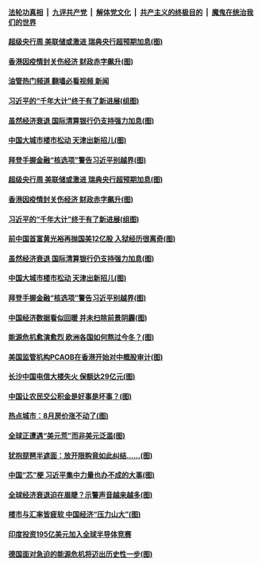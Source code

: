 ####  [法轮功真相](../../../../basic/blob/master/README.md?t=09210131) &nbsp;|&nbsp; [九评共产党](../../../../9ping.md/blob/master/README.md?t=09210131) &nbsp;|&nbsp; [解体党文化](../../../../jtdwh.md/blob/master/README.md?t=09210131)  &nbsp;|&nbsp; [共产主义的终极目的](../../../../gczydzjmd.md/blob/master/README.md?t=09210131) &nbsp;|&nbsp; [魔鬼在统治我们的世界](../../../../mgztzwmdsj.md/blob/master/README.md?t=09210131) 

#### [超级央行周 美联储或激进 瑞典央行超预期加息(图)](../pages/p5/1017143.md?t=09210131) 

#### [香港因疫情封关伤经济 财政赤字飙升(图)](../pages/p5/1017141.md?t=09210131) 

#### [油管热门频道 翻墙必看视频 新闻](http://45.76.130.85:81/youtube.html?09210131)

#### [习近平的“千年大计”终于有了新进展(组图)](../pages/p5/1017137.md?t=09210131) 

#### [虽然经济衰退 国际清算银行仍支持强力加息(图)](../pages/p5/1017099.md?t=09210131) 

#### [中国大城市楼市松动 天津出新招儿(图)](../pages/p5/1017102.md?t=09210131) 

#### [拜登手握金融“核选项”警告习近平别越界(图)](../pages/p5/1017067.md?t=09210131) 

#### [超级央行周 美联储或激进 瑞典央行超预期加息(图)](../pages/p5/1017143.md?t=09210131) 

#### [香港因疫情封关伤经济 财政赤字飙升(图)](../pages/p5/1017141.md?t=09210131) 

#### [习近平的“千年大计”终于有了新进展(组图)](../pages/p5/1017137.md?t=09210131) 

#### [前中国首富黄光裕再抛国美12亿股 入狱经历很离奇(图)](../pages/p5/1017124.md?t=09210131) 

#### [虽然经济衰退 国际清算银行仍支持强力加息(图)](../pages/p5/1017099.md?t=09210131) 

#### [中国大城市楼市松动 天津出新招儿(图)](../pages/p5/1017102.md?t=09210131) 

#### [拜登手握金融“核选项”警告习近平别越界(图)](../pages/p5/1017067.md?t=09210131) 

#### [中国经济数据看似回暖 并未扫除前景阴霾(图)](../pages/p5/1017058.md?t=09210131) 

#### [能源危机愈演愈烈 欧洲各国如何熬过今冬？(图)](../pages/p5/1017098.md?t=09210131) 

#### [美国监管机构PCAOB在香港开始对中概股审计(图)](../pages/p5/1017054.md?t=09210131) 

#### [长沙中国电信大楼失火 保额达29亿元(图)](../pages/p5/1016965.md?t=09210131) 

#### [中国让农民交公积金是好事是坏事？(图)](../pages/p5/1016964.md?t=09210131) 

#### [热点城市：8月房价涨不动了(图)](../pages/p5/1017028.md?t=09210131) 

#### [全球正遭遇“美元荒”而非美元泛滥(图)](../pages/p5/1017025.md?t=09210131) 

#### [犹抱琵琶半遮面：放开限购竟如此纠结……(图)](../pages/p5/1017023.md?t=09210131) 

#### [中国“芯”梗 习近平集中力量也办不成的大事(图)](../pages/p5/1016949.md?t=09210131) 

#### [全球经济衰退迫在眉睫？示警声音越来越多(图)](../pages/p5/1016945.md?t=09210131) 

#### [楼市与汇率皆疲软 中国经济“压力山大”(图)](../pages/p5/1016951.md?t=09210131) 

#### [印度投资195亿美元加入全球半导体竞赛](../pages/p5/1016950.md?t=09210131) 

#### [德国面对急迫的能源危机将迈出历史性一步(图)](../pages/p5/1016933.md?t=09210131) 

<img src='http://gfw-breaker.win/goodnews/indexes/p5.md' width='0px' height='0px'/>
